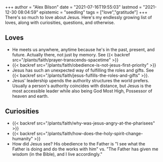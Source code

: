 +++
author = "Alex Bilson"
date = "2021-07-16T19:55:03"
lastmod = "2021-12-30 08:04:59"
epistemic = "seedling"
tags = ["love","gratitude"]
+++
There's so much to love about Jesus. Here's my endlessly growing list of loves, along with curiosities, questions, and otherwise.

## Loves

- He meets us anywhere, anytime because he's in the past, present, and future. Actually there, not just by memory. See {{< backref src="/plants/faith/prayer-transcends-spacetime" >}}
- {{< backref src="/plants/faith/obedience-is-not-jesus-first-priority" >}}
- Jesus has such an unexpected way of fulfilling the roles and gifts. See {{< backref src="/plants/faith/jesus-fulfills-the-roles-and-gifts" >}}.
- Jesus' leadership upends the authority structures the world prefers. Usually a person's authority coincides with distance, but Jesus is the most accessible leader while also being God Most High, Possessor of heaven and earth.

## Curiosities

- {{< backref src="/plants/faith/why-was-jesus-angry-at-the-pharisees" >}}
- {{< backref src="/plants/faith/how-does-the-holy-spirit-change-humanity" >}}
- How did Jesus see? His obedience to the Father is "I see what the Father is doing and do the works with him" vs. "The Father has given me wisdom (in the Bible), and I live accordingly."
